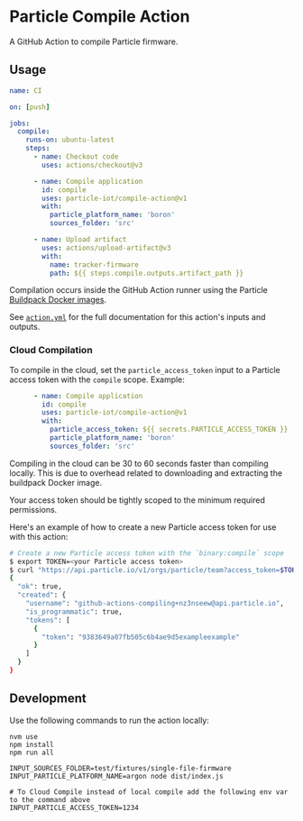 # Particle Compile Action

A GitHub Action to compile Particle firmware.

## Usage

```yaml
name: CI

on: [push]

jobs:
  compile:
    runs-on: ubuntu-latest
    steps:
      - name: Checkout code
        uses: actions/checkout@v3

      - name: Compile application
        id: compile
        uses: particle-iot/compile-action@v1
        with:
          particle_platform_name: 'boron'
          sources_folder: 'src'

      - name: Upload artifact
        uses: actions/upload-artifact@v3
        with:
          name: tracker-firmware
          path: ${{ steps.compile.outputs.artifact_path }}
```

Compilation occurs inside the GitHub Action runner using the Particle [Buildpack Docker images](https://github.com/particle-iot/firmware-buildpack-builder).

See [`action.yml`](action.yml) for the full documentation for this action's inputs and outputs.

### Cloud Compilation

To compile in the cloud, set the `particle_access_token` input to a Particle access token with the `compile` scope. Example:

```yaml
      - name: Compile application
        id: compile
        uses: particle-iot/compile-action@v1
        with:
          particle_access_token: ${{ secrets.PARTICLE_ACCESS_TOKEN }}
          particle_platform_name: 'boron'
          sources_folder: 'src'
```

Compiling in the cloud can be 30 to 60 seconds faster than compiling locally. This is due to overhead related to downloading and extracting the buildpack Docker image.

Your access token should be tightly scoped to the minimum required permissions. 

Here's an example of how to create a new Particle access token for use with this action:

```bash
# Create a new Particle access token with the `binary:compile` scope
$ export TOKEN=<your Particle access token>
$ curl "https://api.particle.io/v1/orgs/particle/team?access_token=$TOKEN" -H "Content-Type: application/json" -d '{ "friendly_name": "GitHub Actions Compiling", "scopes": [ "binary:compile" ] }'
{
  "ok": true,
  "created": {
    "username": "github-actions-compiling+nz3nseew@api.particle.io",
    "is_programmatic": true,
    "tokens": [
      {
        "token": "9383649a07fb505c6b4ae9d5exampleexample"
      }
    ]
  }
}
```

## Development

Use the following commands to run the action locally:

```
nvm use
npm install
npm run all

INPUT_SOURCES_FOLDER=test/fixtures/single-file-firmware INPUT_PARTICLE_PLATFORM_NAME=argon node dist/index.js

# To Cloud Compile instead of local compile add the following env var to the command above
INPUT_PARTICLE_ACCESS_TOKEN=1234
```
